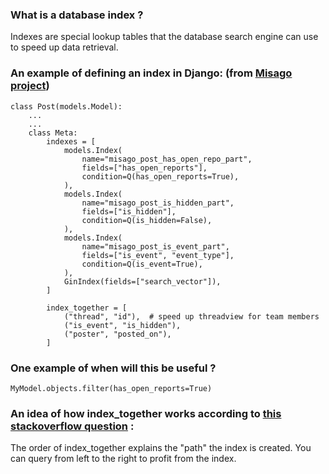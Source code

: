 
### What is a database index ?  
Indexes are special lookup tables that the database search engine can use to speed up data retrieval.

### An example of defining an index in Django: (from [Misago project](https://github.com/rafalp/Misago))
```
class Post(models.Model):
    ...
    ...
    class Meta:
        indexes = [
            models.Index(
                name="misago_post_has_open_repo_part",
                fields=["has_open_reports"],
                condition=Q(has_open_reports=True),
            ),
            models.Index(
                name="misago_post_is_hidden_part",
                fields=["is_hidden"],
                condition=Q(is_hidden=False),
            ),
            models.Index(
                name="misago_post_is_event_part",
                fields=["is_event", "event_type"],
                condition=Q(is_event=True),
            ),
            GinIndex(fields=["search_vector"]),
        ]

        index_together = [
            ("thread", "id"),  # speed up threadview for team members
            ("is_event", "is_hidden"),
            ("poster", "posted_on"),
        ]
```
  
### One example of when will this be useful ?  
```
MyModel.objects.filter(has_open_reports=True)
```  
  
  
  
### An idea of how index_together works according to [this stackoverflow question](https://stackoverflow.com/questions/21753699/does-the-order-of-index-together-matter-in-a-django-model) :  

The order of index_together explains the "path" the index is created. You can query from left to the right to profit from the index.
